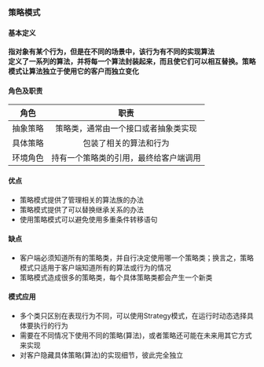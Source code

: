 ### 策略模式
#### 基本定义
**指对象有某个行为，但是在不同的场景中，该行为有不同的实现算法**  
**定义了一系列的算法，并将每一个算法封装起来，而且使它们可以相互替换。策略模式让算法独立于使用它的客户而独立变化**  
#### 角色及职责
角色 | 职责
:---:|:---:
抽象策略 | 策略类，通常由一个接口或者抽象类实现
具体策略 | 包装了相关的算法和行为
环境角色 | 持有一个策略类的引用，最终给客户端调用
#### 优点
- 策略模式提供了管理相关的算法族的办法
- 策略模式提供了可以替换继承关系的办法
- 使用策略模式可以避免使用多重条件转移语句
#### 缺点
- 客户端必须知道所有的策略类，并自行决定使用哪一个策略类；换言之，策略模式只适用于客户端知道所有的算法或行为的情况
- 策略模式造成很多的策略类，每个具体策略类都会产生一个新类
#### 模式应用
- 多个类只区别在表现行为不同，可以使用Strategy模式，在运行时动态选择具体要执行的行为
- 需要在不同情况下使用不同的策略(算法)，或者策略还可能在未来用其它方式来实现
- 对客户隐藏具体策略(算法)的实现细节，彼此完全独立
